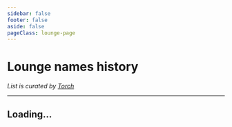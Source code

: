```yaml
---
sidebar: false
footer: false
aside: false
pageClass: lounge-page
---
```


<ClientOnly>

<script setup>
	import { onMounted } from 'vue';

	onMounted(() => {
	  fetch('https://corsproxy.io/?' + encodeURIComponent('https://torch.is/typing/loungenameshtml.txt'))
		.then(response => {
			if (response.ok) return response.text()
			throw new Error('Network response was not ok.')
		})
		.then(data => {
			if (document !== undefined) {
				document.getElementById('loungeNames').innerHTML = data;
			}
		});
	});
</script>

<h1>Lounge names history</h1>
<em>List is curated by <a href="https://github.com/torchgm">Torch</a></em><hr>
<div id="loungeNames"><h2>Loading...</h2></div>

<style>
	div.lounge-page > .VPContent > .VPDoc:not(.has-sidebar) > .container > .content {
	  max-width: max-content !important;
	}
	
	div.lounge-page > .VPContent > .VPDoc:not(.has-sidebar) > .container {
	  max-width: max-content !important;
	}
</style>

</ClientOnly>
